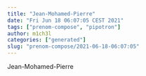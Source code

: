 ```yaml
---
title: "Jean-Mohamed-Pierre"
date: "Fri Jun 18 06:07:05 CEST 2021"
tags: ["prenom-compose", "pipotron"]
author: m1ch3l
categories: ["generated"]
slug: "prenom-compose/2021-06-18-06:07:05"
---
```


Jean-Mohamed-Pierre
